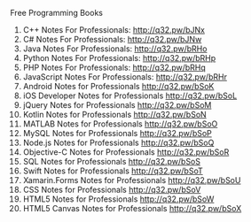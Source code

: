 Free Programming Books

1. C++ Notes For Professionals:           http://q32.pw/bJNx
2. C# Notes For Professionals:            http://q32.pw/bJNw
3. Java Notes For Professionals:          http://q32.pw/bRHo
4. Python Notes For Professionals:        http://q32.pw/bRHp
5. PHP Notes For Professionals:           http://q32.pw/bRHq
6. JavaScript Notes For Professionals:    http://q32.pw/bRHr
7. Android Notes for Professionals        http://q32.pw/bSoK
8. iOS Developer Notes for Professionals  http://q32.pw/bSoL
9. jQuery Notes for Professionals         http://q32.pw/bSoM
10. Kotlin Notes for Professionals         http://q32.pw/bSoN
11. MATLAB Notes for Professionals         http://q32.pw/bSoO
12. MySQL Notes for Professionals          http://q32.pw/bSoP
13. Node.js Notes for Professionals        http://q32.pw/bSoQ
14. Objective-C Notes for Professionals    http://q32.pw/bSoR
15. SQL Notes for Professionals            http://q32.pw/bSoS
16. Swift Notes for Professionals          http://q32.pw/bSoT
17. Xamarin.Forms Notes for Professionals  http://q32.pw/bSoU
18. CSS Notes for Professionals            http://q32.pw/bSoV
19. HTML5 Notes for Professionals          http://q32.pw/bSoW
20. HTML5 Canvas Notes for Professionals   http://q32.pw/bSoX
